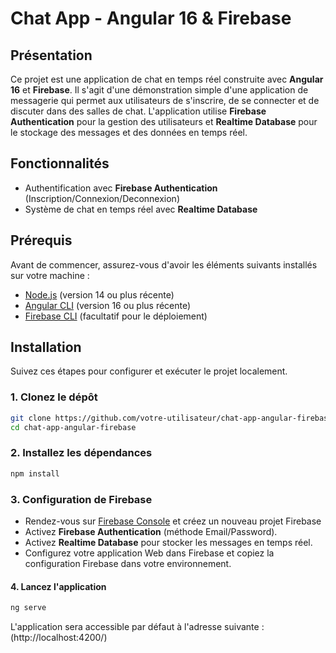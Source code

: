 # Chat App - Angular 16 & Firebase

## Présentation

Ce projet est une application de chat en temps réel construite avec **Angular 16** et **Firebase**. Il s'agit d'une démonstration simple d'une application de messagerie qui permet aux utilisateurs de s'inscrire, de se connecter et de discuter dans des salles de chat. L'application utilise **Firebase Authentication** pour la gestion des utilisateurs et **Realtime Database** pour le stockage des messages et des données en temps réel.

## Fonctionnalités

- Authentification avec **Firebase Authentication** (Inscription/Connexion/Deconnexion)
- Système de chat en temps réel avec **Realtime Database**

## Prérequis

Avant de commencer, assurez-vous d'avoir les éléments suivants installés sur votre machine :

- [Node.js](https://nodejs.org/) (version 14 ou plus récente)
- [Angular CLI](https://angular.io/cli) (version 16 ou plus récente)
- [Firebase CLI](https://firebase.google.com/docs/cli) (facultatif pour le déploiement)

## Installation

Suivez ces étapes pour configurer et exécuter le projet localement.

### 1. Clonez le dépôt

```bash
git clone https://github.com/votre-utilisateur/chat-app-angular-firebase.git
cd chat-app-angular-firebase
```

### 2. Installez les dépendances

```bash	
npm install
```

### 3. Configuration de Firebase

- Rendez-vous sur [Firebase Console](https://console.firebase.google.com/) et créez un nouveau projet Firebase
- Activez **Firebase Authentication** (méthode Email/Password).
- Activez **Realtime Database** pour stocker les messages en temps réel.
- Configurez votre application Web dans Firebase et copiez la configuration Firebase dans votre environnement.

#### 4. Lancez l'application

```bash
ng serve
```

L'application sera accessible par défaut à l'adresse suivante : (http://localhost:4200/)

